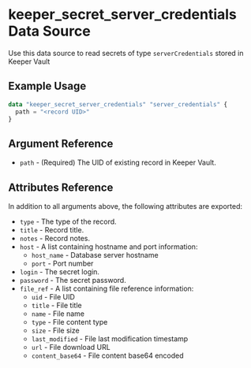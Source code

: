 # keeper_secret_server_credentials Data Source

Use this data source to read secrets of type `serverCredentials` stored in Keeper Vault

## Example Usage

```terraform
data "keeper_secret_server_credentials" "server_credentials" {
  path = "<record UID>"
}
```

## Argument Reference

* `path` - (Required) The UID of existing record in Keeper Vault.

## Attributes Reference

In addition to all arguments above, the following attributes are exported:

* `type` - The type of the record.
* `title` - Record title.
* `notes` - Record notes.
* `host` - A list containing hostname and port information:
  - `host_name` - Database server hostname
  - `port` - Port number
* `login` - The secret login.
* `password` - The secret password.
* `file_ref` - A list containing file reference information:
  - `uid` - File UID
  - `title` - File title
  - `name` - File name
  - `type` - File content type
  - `size` - File size
  - `last_modified` - File last modification timestamp
  - `url` - File download URL
  - `content_base64` - File content base64 encoded
